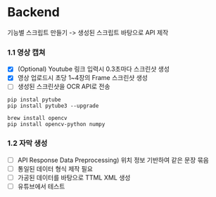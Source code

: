# Backend

기능별 스크립트 만들기 -> 생성된 스크립트 바탕으로 API 제작

### 1.1 영상 캡쳐
- [x] (Optional) Youtube 링크 입력시 0.3초마다 스크린샷 생성
- [x]  영상 업로드시 초당 1~4장의 Frame 스크린샷 생성
- [ ] 생성된 스크린샷을 OCR API로 전송

``` shell
pip instal pytube
pip install pytube3 --upgrade

brew install opencv
pip install opencv-python numpy

```


### 1.2 자막 생성
- [ ] API Response Data Preprocessing) 위치 정보 기반하여 같은 문장 묶음
- [ ] 통일된 데이터 형식 제작 필요
- [ ] 가공된 데이터를 바탕으로 TTML XML 생성
- [ ] 유튜브에서 테스트
